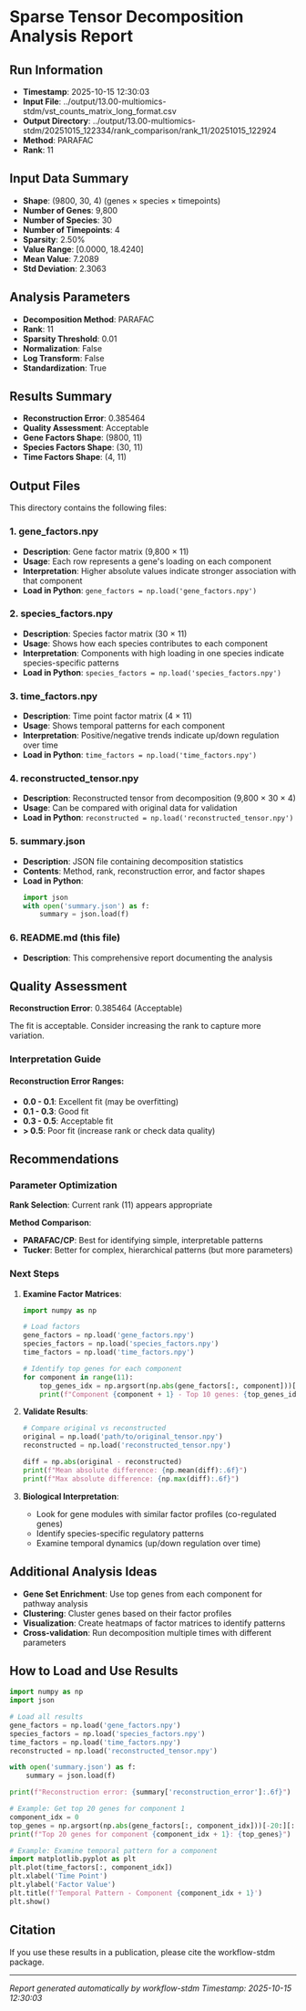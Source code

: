 # Sparse Tensor Decomposition Analysis Report

## Run Information

- **Timestamp**: 2025-10-15 12:30:03
- **Input File**: ../output/13.00-multiomics-stdm/vst_counts_matrix_long_format.csv
- **Output Directory**: ../output/13.00-multiomics-stdm/20251015_122334/rank_comparison/rank_11/20251015_122924
- **Method**: PARAFAC
- **Rank**: 11

## Input Data Summary

- **Shape**: (9800, 30, 4) (genes × species × timepoints)
- **Number of Genes**: 9,800
- **Number of Species**: 30
- **Number of Timepoints**: 4
- **Sparsity**: 2.50%
- **Value Range**: [0.0000, 18.4240]
- **Mean Value**: 7.2089
- **Std Deviation**: 2.3063

## Analysis Parameters

- **Decomposition Method**: PARAFAC
- **Rank**: 11
- **Sparsity Threshold**: 0.01
- **Normalization**: False
- **Log Transform**: False
- **Standardization**: True

## Results Summary

- **Reconstruction Error**: 0.385464
- **Quality Assessment**: Acceptable
- **Gene Factors Shape**: (9800, 11)
- **Species Factors Shape**: (30, 11)
- **Time Factors Shape**: (4, 11)

## Output Files

This directory contains the following files:

### 1. **gene_factors.npy**
- **Description**: Gene factor matrix (9,800 × 11)
- **Usage**: Each row represents a gene's loading on each component
- **Interpretation**: Higher absolute values indicate stronger association with that component
- **Load in Python**: `gene_factors = np.load('gene_factors.npy')`

### 2. **species_factors.npy**
- **Description**: Species factor matrix (30 × 11)
- **Usage**: Shows how each species contributes to each component
- **Interpretation**: Components with high loading in one species indicate species-specific patterns
- **Load in Python**: `species_factors = np.load('species_factors.npy')`

### 3. **time_factors.npy**
- **Description**: Time point factor matrix (4 × 11)
- **Usage**: Shows temporal patterns for each component
- **Interpretation**: Positive/negative trends indicate up/down regulation over time
- **Load in Python**: `time_factors = np.load('time_factors.npy')`

### 4. **reconstructed_tensor.npy**
- **Description**: Reconstructed tensor from decomposition (9,800 × 30 × 4)
- **Usage**: Can be compared with original data for validation
- **Load in Python**: `reconstructed = np.load('reconstructed_tensor.npy')`

### 5. **summary.json**
- **Description**: JSON file containing decomposition statistics
- **Contents**: Method, rank, reconstruction error, and factor shapes
- **Load in Python**: 
  ```python
  import json
  with open('summary.json') as f:
      summary = json.load(f)
  ```

### 6. **README.md** (this file)
- **Description**: This comprehensive report documenting the analysis

## Quality Assessment

**Reconstruction Error**: 0.385464 (Acceptable)

The fit is acceptable. Consider increasing the rank to capture more variation.

### Interpretation Guide

#### Reconstruction Error Ranges:
- **0.0 - 0.1**: Excellent fit (may be overfitting)
- **0.1 - 0.3**: Good fit
- **0.3 - 0.5**: Acceptable fit
- **> 0.5**: Poor fit (increase rank or check data quality)

## Recommendations

### Parameter Optimization

**Rank Selection**: Current rank (11) appears appropriate

**Method Comparison**:
- **PARAFAC/CP**: Best for identifying simple, interpretable patterns
- **Tucker**: Better for complex, hierarchical patterns (but more parameters)

### Next Steps

1. **Examine Factor Matrices**:
   ```python
   import numpy as np
   
   # Load factors
   gene_factors = np.load('gene_factors.npy')
   species_factors = np.load('species_factors.npy')
   time_factors = np.load('time_factors.npy')
   
   # Identify top genes for each component
   for component in range(11):
       top_genes_idx = np.argsort(np.abs(gene_factors[:, component]))[-10:][::-1]
       print(f"Component {component + 1} - Top 10 genes: {top_genes_idx}")
   ```

2. **Validate Results**:
   ```python
   # Compare original vs reconstructed
   original = np.load('path/to/original_tensor.npy')
   reconstructed = np.load('reconstructed_tensor.npy')
   
   diff = np.abs(original - reconstructed)
   print(f"Mean absolute difference: {np.mean(diff):.6f}")
   print(f"Max absolute difference: {np.max(diff):.6f}")
   ```

3. **Biological Interpretation**:
   - Look for gene modules with similar factor profiles (co-regulated genes)
   - Identify species-specific regulatory patterns
   - Examine temporal dynamics (up/down regulation over time)

## Additional Analysis Ideas

- **Gene Set Enrichment**: Use top genes from each component for pathway analysis
- **Clustering**: Cluster genes based on their factor profiles
- **Visualization**: Create heatmaps of factor matrices to identify patterns
- **Cross-validation**: Run decomposition multiple times with different parameters

## How to Load and Use Results

```python
import numpy as np
import json

# Load all results
gene_factors = np.load('gene_factors.npy')
species_factors = np.load('species_factors.npy')
time_factors = np.load('time_factors.npy')
reconstructed = np.load('reconstructed_tensor.npy')

with open('summary.json') as f:
    summary = json.load(f)

print(f"Reconstruction error: {summary['reconstruction_error']:.6f}")

# Example: Get top 20 genes for component 1
component_idx = 0
top_genes = np.argsort(np.abs(gene_factors[:, component_idx]))[-20:][::-1]
print(f"Top 20 genes for component {component_idx + 1}: {top_genes}")

# Example: Examine temporal pattern for a component
import matplotlib.pyplot as plt
plt.plot(time_factors[:, component_idx])
plt.xlabel('Time Point')
plt.ylabel('Factor Value')
plt.title(f'Temporal Pattern - Component {component_idx + 1}')
plt.show()
```

## Citation

If you use these results in a publication, please cite the workflow-stdm package.

---

*Report generated automatically by workflow-stdm*
*Timestamp: 2025-10-15 12:30:03*
